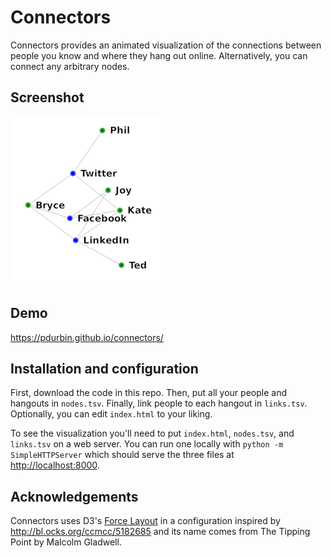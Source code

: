Connectors
==========

Connectors provides an animated visualization of the connections between people you know and where they hang out online. Alternatively, you can connect any arbitrary nodes.

Screenshot
----------

![Connectors screenshot](connectors.png?raw=true)

Demo
----

https://pdurbin.github.io/connectors/

Installation and configuration
------------------------------

First, download the code in this repo. Then, put all your people and hangouts in `nodes.tsv`. Finally, link people to each hangout in `links.tsv`. Optionally, you can edit `index.html` to your liking.

To see the visualization you'll need to put `index.html`, `nodes.tsv`, and `links.tsv` on a web server. You can run one locally with `python -m SimpleHTTPServer` which should serve the three files at <http://localhost:8000>.

Acknowledgements
----------------

Connectors uses D3's [Force Layout][] in a configuration inspired by http://bl.ocks.org/ccmcc/5182685 and its name comes from The Tipping Point by Malcolm Gladwell.

[Force Layout]: https://github.com/d3/d3-3.x-api-reference/blob/master/Force-Layout.md
